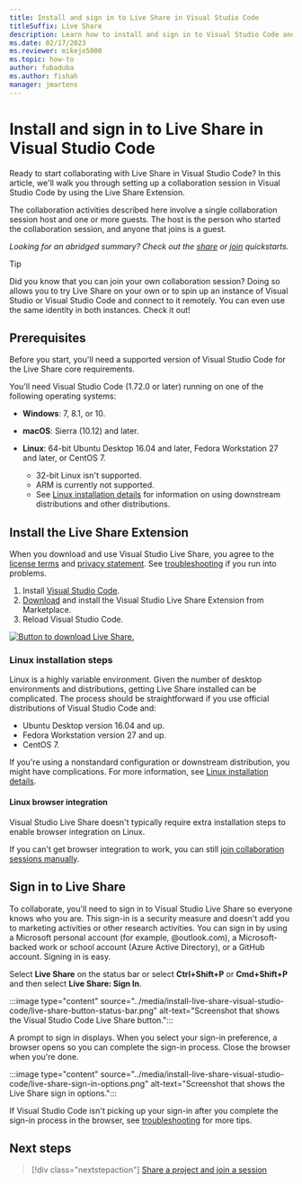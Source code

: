 ```yaml
---
title: Install and sign in to Live Share in Visual Studio Code
titleSuffix: Live Share
description: Learn how to install and sign in to Visual Studio Code and Live Share so that you can collaborate on projects with your team.
ms.date: 02/17/2023
ms.reviewer: mikejo5000
ms.topic: how-to
author: fubaduba
ms.author: fishah
manager: jmartens
---
```


<!--
Copyright © Microsoft Corporation
All rights reserved.
Creative Commons Attribution 4.0 License (International): https://creativecommons.org/licenses/by/4.0/legalcode
-->

# Install and sign in to Live Share in Visual Studio Code

Ready to start collaborating with Live Share in Visual Studio Code? In this article, we'll walk you through setting up a collaboration session in Visual Studio Code by using the Live Share Extension.

The collaboration activities described here involve a single collaboration session host and one or more guests. The host is the person who started the collaboration session, and anyone that joins is a guest.

*Looking for an abridged summary? Check out the [share](../quickstart/share.md) or [join](../quickstart/join.md) quickstarts.*

> [!TIP]
> Did you know that you can join your own collaboration session? Doing so allows you to try Live Share on your own or to spin up an instance of Visual Studio or Visual Studio Code and connect to it remotely. You can even use the same identity in both instances. Check it out!

## Prerequisites

Before you start, you'll need a supported version of Visual Studio Code for the Live Share core requirements. 

You'll need Visual Studio Code (1.72.0 or later) running on one of the following operating systems:

- **Windows**: 7, 8.1, or 10.

- **macOS**: Sierra (10.12) and later.

- **Linux**: 64-bit Ubuntu Desktop 16.04 and later, Fedora Workstation 27 and later, or CentOS 7.
    - 32-bit Linux isn't supported.
    - ARM is currently not supported.
    - See [Linux installation details](../reference/linux.md) for information on using downstream distributions and other distributions.

## Install the Live Share Extension

When you download and use Visual Studio Live Share, you agree to the [license terms](https://aka.ms/vsls-license) and [privacy statement](https://www.microsoft.com/en-us/privacystatement/EnterpriseDev/default.aspx). See [troubleshooting](../troubleshooting.md) if you run into problems.

1. Install <a href="https://code.visualstudio.com/">Visual Studio Code</a>.
2. [Download](https://marketplace.visualstudio.com/items?itemName=MS-vsliveshare.vsliveshare) and install the Visual Studio Live Share Extension from Marketplace.
3. Reload Visual Studio Code.

[![Button to download Live Share.](../media/download.png)](https://marketplace.visualstudio.com/items?itemName=MS-vsliveshare.vsliveshare)

### Linux installation steps

Linux is a highly variable environment. Given the number of desktop environments and distributions, getting Live Share installed can be complicated. The process should be straightforward if you use official distributions of Visual Studio Code and:

- Ubuntu Desktop version 16.04 and up.
- Fedora Workstation version 27 and up.
- CentOS 7.

If you're using a nonstandard configuration or downstream distribution, you might have complications. For more information, see [Linux installation details](../reference/linux.md).

#### Linux browser integration

Visual Studio Live Share doesn't typically require extra installation steps to enable browser integration on Linux.

If you can't get browser integration to work, you can still [join collaboration sessions manually](share-project-join-session-visual-studio-code.md#join-manually).

## Sign in to Live Share

To collaborate, you'll need to sign in to Visual Studio Live Share so everyone knows who you are. This sign-in is a security measure and doesn't add you to marketing activities or other research activities. You can sign in by using a Microsoft personal account (for example, @outlook.com), a Microsoft-backed work or school account (Azure Active Directory), or a GitHub account. Signing in is easy.

Select **Live Share** on the status bar or select **Ctrl+Shift+P** or **Cmd+Shift+P** and then select **Live Share: Sign In**.

:::image type="content" source="../media/install-live-share-visual-studio-code/live-share-button-status-bar.png" alt-text="Screenshot that shows the Visual Studio Code Live Share button.":::

A prompt to sign in displays. When you select your sign-in preference, a browser opens so you can complete the sign-in process. Close the browser when you're done.

:::image type="content" source="../media/install-live-share-visual-studio-code/live-share-sign-in-options.png" alt-text="Screenshot that shows the Live Share sign in options.":::

If Visual Studio Code isn't picking up your sign-in after you complete the sign-in process in the browser, see [troubleshooting](../troubleshooting.md#sign-in) for more tips.

## Next steps

> [!div class="nextstepaction"]
> [Share a project and join a session](share-project-join-session-visual-studio-code.md)
